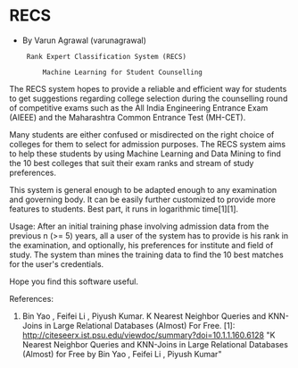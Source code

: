 RECS
====

 - By Varun Agrawal (varunagrawal)

		Rank Expert Classification System (RECS)

			Machine Learning for Student Counselling

The RECS system hopes to provide a reliable and efficient way for students to get suggestions regarding college selection during the counselling round of competitive exams such as the All India Engineering Entrance Exam (AIEEE) and the Maharashtra Common Entrance Test (MH-CET).

Many students are either confused or misdirected on the right choice of colleges for them to select for admission purposes. The RECS system aims to help these students by using Machine Learning and Data Mining to find the 10 best colleges that suit their exam ranks and stream of study preferences.

This system is general enough to be adapted enough to any examination and governing body. It can be easily further customized to provide more features to students. Best part, it runs in logarithmic time[1][1].

Usage:
	After an initial training phase involving admission data from  the previous n (>= 5) years, all a user of the system has to provide is his rank in the examination, and optionally, his preferences for institute and field of study. The system than mines the training data to find the 10 best matches for the user's credentials.

Hope you find this software useful.

References:

1. Bin Yao , Feifei Li , Piyush Kumar. K Nearest Neighbor Queries and KNN-Joins in Large Relational Databases (Almost) For Free.
[1]: http://citeseerx.ist.psu.edu/viewdoc/summary?doi=10.1.1.160.6128 "K Nearest Neighbor Queries and KNN-Joins in Large Relational Databases (Almost) for Free by Bin Yao , Feifei Li , Piyush Kumar"
